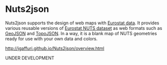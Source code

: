# Nuts2json

Nuts2json supports the design of web maps with <a href="http://ec.europa.eu/eurostat/web/json-and-unicode-web-services/getting-started/rest-request">Eurostat data</a>. It provides various reusable versions of <a href="http://ec.europa.eu/eurostat/web/nuts/overview">Eurostat NUTS dataset</a> as web formats such as <a href="http://geojson.org/">GeoJSON</a> and <a href="https://github.com/mbostock/topojson">TopoJSON</a>. In a way, it is a blank map of NUTS geometries ready for use with your own data and colors.

http://jgaffuri.github.io/Nuts2json/overview.html

UNDER DEVELOPMENT
